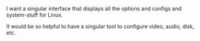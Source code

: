 I want a singular interface that displays all the options and configs and system-stuff for Linux.

It would be so helpful to have a singular tool to configure video, audio, disk, etc.
